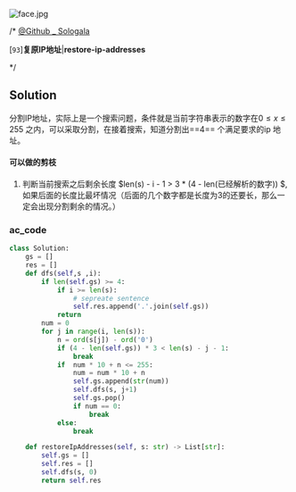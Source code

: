 ![face.jpg](https://pic.leetcode-cn.com/5f44c38cfca16ba4f3886e1c9e298c5ab18a215dc25e965ec357a430e783b3af-face.jpg)

/*
[@Github _ Sologala](https://github.com/Sologala/LeetCode.git)

[`93`]**复原IP地址**|**restore-ip-addresses**

*/



## **Solution** 

分割IP地址，实际上是一个搜索问题，条件就是当前字符串表示的数字在$0 \leq x \leq 255$ 之内，可以采取分割，在接着搜索，知道分割出==4== 个满足要求的ip 地址。

#### 可以做的剪枝

1. 判断当前搜索之后剩余长度 $len(s) - i - 1 > 3 * (4 - len(已经解析的数字))  $,如果后面的长度比最坏情况（后面的几个数字都是长度为3的还要长，那么一定会出现分割剩余的情况。）

### **ac_code**
```python
class Solution:
    gs = []
    res = []
    def dfs(self,s ,i):
        if len(self.gs) >= 4:
            if i >= len(s):
                # sepreate sentence
                self.res.append('.'.join(self.gs)) 
            return
        num = 0
        for j in range(i, len(s)):
            n = ord(s[j]) - ord('0')
            if (4 - len(self.gs)) * 3 < len(s) - j - 1:
                break
            if  num * 10 + n <= 255:
                num = num * 10 + n
                self.gs.append(str(num))
                self.dfs(s, j+1)
                self.gs.pop()
                if num == 0:
                    break
            else:
                break

    def restoreIpAddresses(self, s: str) -> List[str]:
        self.gs = []
        self.res = []
        self.dfs(s, 0)
        return self.res
```